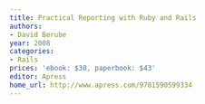 ```yaml
---
title: Practical Reporting with Ruby and Rails
authors:
- David Berube
year: 2008
categories:
- Rails
prices: 'ebook: $30, paperbook: $43'
editor: Apress
home_url: http://www.apress.com/9781590599334
---
```

